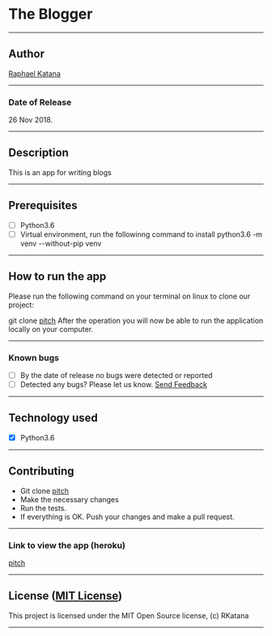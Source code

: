 # The Blogger

------------------------------------------------------------------------

## Author

[Raphael Katana](https://github.com/RKatana)

------------------------------------------------------------------------

### Date of Release

26 Nov 2018.

------------------------------------------------------------------------

## Description

This is an app for writing blogs

------------------------------------------------------------------------

## Prerequisites

+ [ ] Python3.6
+ [ ] Virtual environment, run the followinng command to install python3.6 -m venv --without-pip venv

------------------------------------------------------------------------

## How to run the app

Please run the following command on your terminal on linux to clone our project:

git clone [pitch](https://github.com/RKatana/blogger.git)
After the operation you will now be able to run the application locally on your computer.

------------------------------------------------------------------------

### Known bugs

+ [ ] By the date of release no bugs were detected or reported
+ [ ] Detected any bugs? Please let us know. [Send Feedback](roduor41@gmail.com)

------------------------------------------------------------------------

## Technology used

+ [X] Python3.6

------------------------------------------------------------------------

## Contributing

+ Git clone [pitch](https://github.com/RKatana/blogger.git)
+ Make the necessary changes
+ Run the tests.
+ If everything is OK. Push your changes and make a pull request.

------------------------------------------------------------------------

### Link to view the app (heroku)

[pitch](https://blogkatana.herokuapp.com/)

------------------------------------------------------------------------

## License ([MIT License](http://choosealicense.com/licenses/mit/))

This project is licensed under the MIT Open Source license, (c) RKatana

------------------------------------------------------------------------